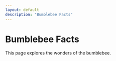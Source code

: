 ```yaml
---
layout: default
description: "Bumblebee Facts"
---
```


<h1>Bumblebee Facts</h1>

This page explores the wonders of the bumblebee.
